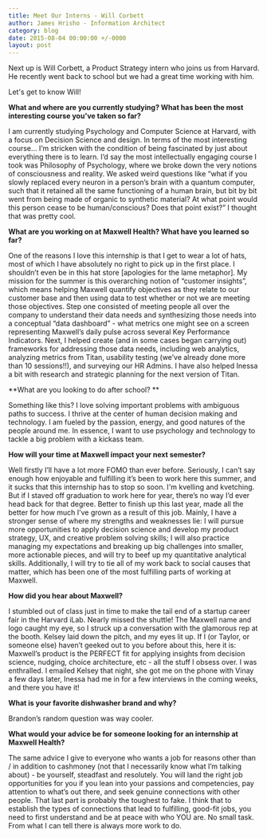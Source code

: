 ```yaml
---
title: Meet Our Interns - Will Corbett
author: James Hrisho - Information Architect
category: blog
date: 2015-08-04 00:00:00 +/-0000
layout: post
---
```


Next up is Will Corbett, a Product Strategy intern who joins us from Harvard. He recently went back to school but we had a great time working with him. 

Let's get to know Will!

**What and where are you currently studying? What has been the most interesting course you've taken so far?**

I am currently studying Psychology and Computer Science at Harvard, with a focus on Decision Science and design. In terms of the most interesting course… I’m stricken with the condition of being fascinated by just about everything there is to learn. I’d say the most intellectually engaging course I took was Philosophy of Psychology, where we broke down the very notions of consciousness and reality. We asked weird questions like “what if you slowly replaced every neuron in a person’s brain with a quantum computer, such that it retained all the same functioning of a human brain, but bit by bit went from being made of organic to synthetic material? At what point would this person cease to be human/conscious? Does that point exist?” I thought that was pretty cool.

**What are you working on at Maxwell Health? What have you learned so far?**

One of the reasons I love this internship is that I get to wear a lot of hats, most of which I have absolutely no right to pick up in the first place. I shouldn’t even be in this hat store [apologies for the lame metaphor]. My mission for the summer is this overarching notion of “customer insights”, which means helping Maxwell quantify objectives as they relate to our customer base and then using data to test whether or not we are meeting those objectives. Step one consisted of meeting people all over the company to understand their data needs and synthesizing those needs into a conceptual “data dashboard” - what metrics one might see on a screen representing Maxwell’s daily pulse across several Key Performance Indicators. Next, I helped create (and in some cases began carrying out) frameworks for addressing those data needs, including web analytics, analyzing metrics from Titan, usability testing (we’ve already done more than 10 sessions!!), and surveying our HR Admins. I have also helped Inessa a bit with research and strategic planning for the next version of Titan.

**What are you looking to do after school? **

Something like this? I love solving important problems with ambiguous paths to success. I thrive at the center of human decision making and technology. I am fueled by the passion, energy, and good natures of the people around me. In essence, I want to use psychology and technology to tackle a big problem with a kickass team.

**How will your time at Maxwell impact your next semester?**

Well firstly I’ll have a lot more FOMO than ever before. Seriously, I can’t say enough how enjoyable and fulfilling it’s been to work here this summer, and it sucks that this internship has to stop so soon. I'm kvelling and kvetching. But if I staved off graduation to work here for year, there’s no way I’d ever head back for that degree. Better to finish up this last year, made all the better for how much I’ve grown as a result of this job. Mainly, I have a stronger sense of where my strengths and weaknesses lie: I will pursue more opportunities to apply decision science and develop my product strategy, UX, and creative problem solving skills; I will also practice managing my expectations and breaking up big challenges into smaller, more actionable pieces, and will try to beef up my quantitative analytical skills. Additionally, I will try to tie all of my work back to social causes that matter, which has been one of the most fulfilling parts of working at Maxwell.

**How did you hear about Maxwell?**

I stumbled out of class just in time to make the tail end of a startup career fair in the Harvard iLab. Nearly missed the shuttle! The Maxwell name and logo caught my eye, so I struck up a conversation with the glamorous rep at the booth. Kelsey laid down the pitch, and my eyes lit up. If I (or Taylor, or someone else) haven’t geeked out to you before about this, here it is: Maxwell’s product is the PERFECT fit for applying insights from decision science, nudging, choice architecture, etc - all the stuff I obsess over. I was enthralled. I emailed Kelsey that night, she got me on the phone with Vinay a few days later, Inessa had me in for a few interviews in the coming weeks, and there you have it!

**What is your favorite dishwasher brand and why?**

Brandon’s random question was way cooler.

**What would your advice be for someone looking for an internship at Maxwell Health?**

The same advice I give to everyone who wants a job for reasons other than / in addition to cashmoney (not that I necessarily know what I’m talking about) - be yourself, steadfast and resolutely. You will land the right job opportunities for you if you lean into your passions and competencies, pay attention to what’s out there, and seek genuine connections with other people. That last part is probably the toughest to fake. I think that to establish the types of connections that lead to fulfilling, good-fit jobs, you need to first understand and be at peace with who YOU are. No small task. From what I can tell there is always more work to do.